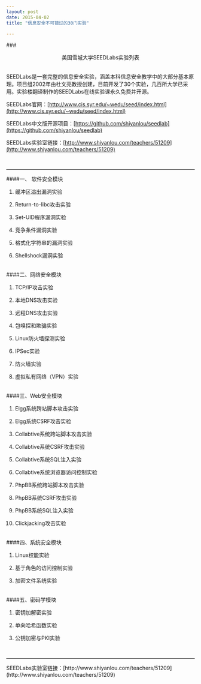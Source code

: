```yaml
---
layout: post
date: 2015-04-02
title: "信息安全不可错过的30门实验"

---
```


###<center>美国雪城大学SEEDLabs实验列表</center>

<br/>
SEEDLabs是一套完整的信息安全实验，涵盖本科信息安全教学中的大部分基本原理。项目组2002年由杜文亮教授创建，目前开发了30个实验，几百所大学已采用。实验楼翻译制作的SEEDLabs在线实验课永久免费并开源。

SEEDLabs官网：[http://www.cis.syr.edu/~wedu/seed/index.html](http://www.cis.syr.edu/~wedu/seed/index.html)

SEEDLabs中文版开源项目：[https://github.com/shiyanlou/seedlab](https://github.com/shiyanlou/seedlab)

SEEDLabs实验室链接：[http://www.shiyanlou.com/teachers/51209](http://www.shiyanlou.com/teachers/51209)

<br/>
<hr/>
####一、 软件安全模块

1. 缓冲区溢出漏洞实验

2. Return-to-libc攻击实验

3. Set-UID程序漏洞实验

4. 竞争条件漏洞实验

5. 格式化字符串的漏洞实验

6. Shellshock漏洞实验

<br/>
####二、网络安全模块

1. TCP/IP攻击实验

2. 本地DNS攻击实验

3. 远程DNS攻击实验

4. 包嗅探和欺骗实验

5. Linux防火墙探测实验

6. IPSec实验

7. 防火墙实验

8. 虚拟私有网络（VPN）实验

<br/>
####三、Web安全模块

1. Elgg系统跨站脚本攻击实验

2. Elgg系统CSRF攻击实验

3. Collabtive系统跨站脚本攻击实验

4. Collabtive系统CSRF攻击实验

5. Collabtive系统SQL注入实验

6. Collabtive系统浏览器访问控制实验

7. PhpBB系统跨站脚本攻击实验

8. PhpBB系统CSRF攻击实验

9. PhpBB系统SQL注入实验

10. Clickjacking攻击实验

<br/>
####四、系统安全模块

1. Linux权能实验

2. 基于角色的访问控制实验

3. 加密文件系统实验

<br/>
####五、密码学模块

1. 密钥加解密实验

2. 单向哈希函数实验

3. 公钥加密与PKI实验

<br/>
<hr/>
SEEDLabs实验室链接：[http://www.shiyanlou.com/teachers/51209](http://www.shiyanlou.com/teachers/51209)
